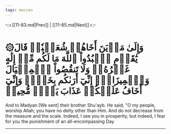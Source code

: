 ```yaml
---
tags: meccan
---
```


👈 [[11-83.md|Prev]] | [[11-85.md|Next]] 👉

# ۞وَإِلَىٰ مَدۡيَنَ أَخَاهُمۡ شُعَيۡبٗاۚ قَالَ يَٰقَوۡمِ ٱعۡبُدُواْ ٱللَّهَ مَا لَكُم مِّنۡ إِلَٰهٍ غَيۡرُهُۥۖ وَلَا تَنقُصُواْ ٱلۡمِكۡيَالَ وَٱلۡمِيزَانَۖ إِنِّيٓ أَرَىٰكُم بِخَيۡرٖ وَإِنِّيٓ أَخَافُ عَلَيۡكُمۡ عَذَابَ يَوۡمٖ مُّحِيطٖ

And to Madyan [We sent] their brother Shu'ayb. He said, "O my people, worship Allah; you have no deity other than Him. And do not decrease from the measure and the scale. Indeed, I see you in prosperity, but indeed, I fear for you the punishment of an all-encompassing Day

---

